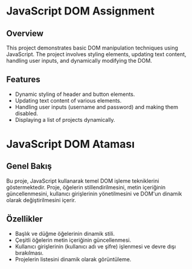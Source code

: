 # JavaScript DOM Assignment

## Overview

This project demonstrates basic DOM manipulation techniques using JavaScript. The project involves styling elements, updating text content, handling user inputs, and dynamically modifying the DOM.

## Features

- Dynamic styling of header and button elements.
- Updating text content of various elements.
- Handling user inputs (username and password) and making them disabled.
- Displaying a list of projects dynamically.

# JavaScript DOM Ataması

## Genel Bakış

Bu proje, JavaScript kullanarak temel DOM işleme tekniklerini göstermektedir. Proje, öğelerin stillendirilmesini, metin içeriğinin güncellenmesini, kullanıcı girişlerinin yönetilmesini ve DOM'un dinamik olarak değiştirilmesini içerir.

## Özellikler

- Başlık ve düğme öğelerinin dinamik stili.
- Çeşitli öğelerin metin içeriğinin güncellenmesi.
- Kullanıcı girişlerinin (kullanıcı adı ve şifre) işlenmesi ve devre dışı bırakılması.
- Projelerin listesini dinamik olarak görüntüleme.

